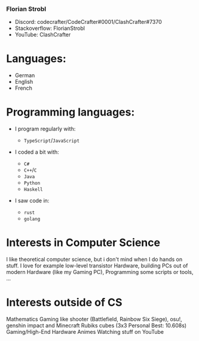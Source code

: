 ### Florian Strobl
- Discord: codecrafter/CodeCrafter#0001/ClashCrafter#7370
- Stackoverflow: FlorianStrobl
- YouTube: ClashCrafter

# Languages: 
- German
- English
- French

# Programming languages:
- I program regularly with:
  - `TypeScript`/`JavaScript`

- I coded a bit with:
  - `C#`
  - `C++`/`C`
  - `Java`
  - `Python`
  - `Haskell`

- I saw code in:
  - `rust`
  - `golang`

# Interests in Computer Science
I like theoretical computer science, but i don't mind when I do hands on stuff.
I love for example low-level transistor Hardware, building PCs out of modern Hardware (like my Gaming PC), Programming some scripts or tools, ...

# Interests outside of CS
Mathematics
Gaming like shooter (Battlefield, Rainbow Six Siege), osu!, genshin impact and Minecraft
Rubiks cubes (3x3 Personal Best: 10.608s)
Gaming/High-End Hardware
Animes
Watching stuff on YouTube
